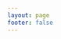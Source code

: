 ```yaml
---
layout: page
footer: false
---
```


<script setup>
    import { withBase } from 'vitepress'
</script>

<eo-dash style="height:calc(100dvh - 65px)" :config="withBase('/dashboard.js')"/>
